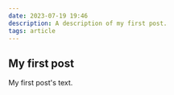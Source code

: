 ```yaml
---
date: 2023-07-19 19:46
description: A description of my first post.
tags: article
---
```

## My first post

My first post's text.
